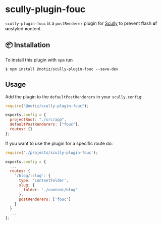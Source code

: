 # scully-plugin-fouc

`scully-plugin-fouc` is a `postRenderer` plugin for [Scully](http://scully.io/) to prevent **f**lash **o**f **u**nstyled **c**ontent.

## 📦 Installation

To install this plugin with `npm` run

```
$ npm install @notiz/scully-plugin-fouc --save-dev
```

## Usage

Add the plugin to the `defaultPostRenderers` in your `scully.config`:

```js
require("@notiz/scully-plugin-fouc");

exports.config = {
  projectRoot: "./src/app",
  defaultPostRenderers: ["fouc"],
  routes: {}
};
```

If you want to use the plugin for a specific route do:

```js
require('./projects/scully-plugin-fouc');

exports.config = {
  ...
  routes: {
    '/blog/:slug': {
      type: 'contentFolder',
      slug: {
        folder: './content/blog'
      },
      postRenderers: ['fouc']
    }
  }
  ...
};

```
